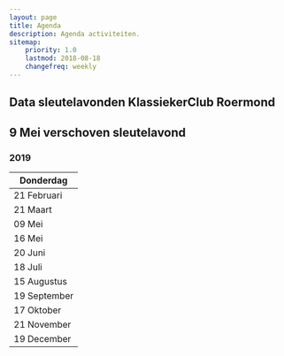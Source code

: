 ```yaml
---
layout: page
title: Agenda
description: Agenda activiteiten.
sitemap:
    priority: 1.0
    lastmod: 2018-08-18
    changefreq: weekly
---
```

## Data sleutelavonden KlassiekerClub Roermond

## 9 Mei verschoven sleutelavond

### 2019

| Donderdag                 |                     
| ------------------------- | 
| 21 Februari    | 
| 21 Maart        | 
| 09 Mei          | 
| 16 Mei           |  
| 20 Juni                | 
| 18 Juli             |  
| 15 Augustus            | 
| 19 September               |  
| 17 Oktober  |  
| 21 November            |  
| 19 December           |  
